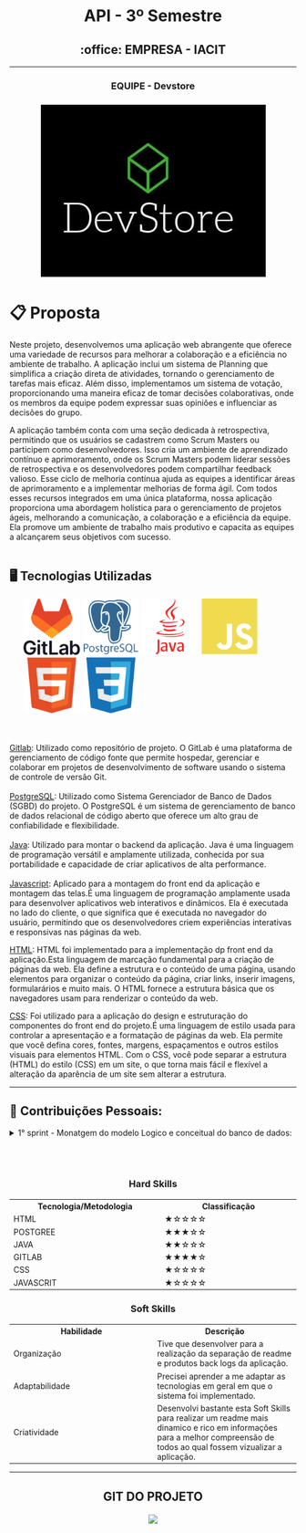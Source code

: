<h1 align="center"> API -  3º Semestre</h1>
<h2 align="center">:office: EMPRESA - IACIT</h2>


----------------------------------------------------------------------------------------------------------------------------------------------------------------------------------
<h3 align="center"> 
 EQUIPE - Devstore
<h3 align="center"> 

![logo_projeto](https://github.com/Orlandi-a11/PortifolioFatecApi/blob/main/IMG/API_2_logo.jpeg)



# :clipboard: Proposta
Neste projeto, desenvolvemos uma aplicação web abrangente que oferece uma variedade de recursos para melhorar a colaboração e a eficiência no ambiente de trabalho. A aplicação inclui um sistema de Planning que simplifica a criação direta de atividades, tornando o gerenciamento de tarefas mais eficaz. Além disso, implementamos um sistema de votação, proporcionando uma maneira eficaz de tomar decisões colaborativas, onde os membros da equipe podem expressar suas opiniões e influenciar as decisões do grupo.

A aplicação também conta com uma seção dedicada à retrospectiva, permitindo que os usuários se cadastrem como Scrum Masters ou participem como desenvolvedores. Isso cria um ambiente de aprendizado contínuo e aprimoramento, onde os Scrum Masters podem liderar sessões de retrospectiva e os desenvolvedores podem compartilhar feedback valioso. Esse ciclo de melhoria contínua ajuda as equipes a identificar áreas de aprimoramento e a implementar melhorias de forma ágil.
Com todos esses recursos integrados em uma única plataforma, nossa aplicação proporciona uma abordagem holística para o gerenciamento de projetos ágeis, melhorando a comunicação, a colaboração e a eficiência da equipe. Ela promove um ambiente de trabalho mais produtivo e capacita as equipes a alcançarem seus objetivos com sucesso.
<br></br>
## :desktop_computer: Tecnologias Utilizadas
<ul>
<img src="https://raw.githubusercontent.com/devicons/devicon/1119b9f84c0290e0f0b38982099a2bd027a48bf1/icons/gitlab/gitlab-original-wordmark.svg" width="100"    height="100" />	
<img src="https://raw.githubusercontent.com/devicons/devicon/1119b9f84c0290e0f0b38982099a2bd027a48bf1/icons/postgresql/postgresql-plain-wordmark.svg" width="100" height="100" />
<img src="https://raw.githubusercontent.com/devicons/devicon/1119b9f84c0290e0f0b38982099a2bd027a48bf1/icons/java/java-plain-wordmark.svg" width="100" height="100" />
<img src="https://raw.githubusercontent.com/devicons/devicon/master/icons/javascript/javascript-plain.svg" width="100" height="100" />
<img src="https://raw.githubusercontent.com/devicons/devicon/master/icons/html5/html5-original.svg" width="100" height="100" />
<img src="https://raw.githubusercontent.com/devicons/devicon/master/icons/css3/css3-original.svg" width="100" height="100" />



</ul>
 <br></br>
 <a href="https://gitlab.com">Gitlab</a>: Utilizado como repositório de projeto. O GitLab é uma plataforma de gerenciamento de código fonte que permite hospedar, gerenciar e colaborar em projetos de desenvolvimento de software usando o sistema de controle de versão Git.
<br></br>
<a href="https://www.postgresql.org">PostgreSQL</a>: Utilizado como Sistema Gerenciador de Banco de Dados (SGBD) do projeto. O PostgreSQL é um sistema de gerenciamento de banco de dados relacional de código aberto que oferece um alto grau de confiabilidade e flexibilidade.
<br></br>
<a href="https://www.java.com">Java</a>: Utilizado para montar o backend da aplicação. Java é uma linguagem de programação versátil e amplamente utilizada, conhecida por sua portabilidade e capacidade de criar aplicativos de alta performance.
<br></br>
<a href="https://developer.mozilla.org/en-US/docs/Web/JavaScript">Javascript</a>: Aplicado para a montagem do front end da aplicação e montagem das telas.É uma linguagem de programação amplamente usada para desenvolver aplicativos web interativos e dinâmicos. Ela é executada no lado do cliente, o que significa que é executada no navegador do usuário, permitindo que os desenvolvedores criem experiências interativas e responsivas nas páginas da web.

<a href="https://developer.mozilla.org/en-US/docs/Web/HTML">HTML</a>: HTML foi implementado para a implementação dp front end da aplicação.Esta linguagem de marcação fundamental para a criação de páginas da web. Ela define a estrutura e o conteúdo de uma página, usando elementos para organizar o conteúdo da página, criar links, inserir imagens, formularários e muito mais. O HTML fornece a estrutura básica que os navegadores usam para renderizar o conteúdo da web.

<a href="https://developer.mozilla.org/en-US/docs/Web/CSS">CSS</a>: Foi utilizado para a aplicação do design e estruturação do componentes do front end do projeto.É uma linguagem de estilo usada para controlar a apresentação e a formatação de páginas da web. Ela permite que você defina cores, fontes, margens, espaçamentos e outros estilos visuais para elementos HTML. Com o CSS, você pode separar a estrutura (HTML) do estilo (CSS) em um site, o que torna mais fácil e flexível a alteração da aparência de um site sem alterar a estrutura. 



-------------------------------------------------------------------------------------------------------------------------------------------------------------

 ## :dart: Contribuições Pessoais: 

<details>
<summary> 1° sprint - Monatgem do modelo Logico e conceitual do banco de dados: </summary>

 
- Auxilio na montagem do banco de dados e inicio de sua aplicação em PGadm;

2° Sprint - Inicio da montagem do readme e inserção do inicio do projeto no gitlab: 
- Trabalhei numa montagem de um readme dinamico e o com o maximo de detalhes possiveis para a compreensão dos clientes e demais;

3° Sprint - Realização do sistema de correção do readme e produto backlog: 
- Inicio da correção do produto backlog de cada sprint e correção do readme apresentado ao cliente.

4° Sprint - Montagem de readme separados:
- Foi criado um readme para cada realização da sprint para evitar excesso de informações no readme principal e possuir mais detalhes do que estava sendo realizado em cada uma das etapas.
  
</details>


<br></br>

<h3 align="center"> Hard Skills </h3>
  <table align="center">
    <tr>
      <th width="300px">Tecnologia/Metodologia</th>
      <th width="300px">Classificação</th>
    </tr>
    <tr>
      <td>HTML</td>
      <td>★☆☆☆☆</td>
    </tr>
    <tr>
      <td>POSTGREE</td>
      <td>★★★☆☆</td>
    </tr>	
    <tr>
      <td>JAVA</td>
      <td>★★☆☆☆</td>
    </tr>
    <tr>
      <td>GITLAB</td>
      <td>★★★★☆</td>
    </tr>
     <tr>
      <td>CSS</td>
      <td>★☆☆☆☆</td>
    </tr>
      <tr>
      <td>JAVASCRIT</td>
      <td>★☆☆☆☆</td>
    </tr>



  </table>

 <h3 align="center">Soft Skills</h3>
  <table align="center">
    <tr>
      <th width="300px">Habilidade</th>
      <th width="300px">Descrição</th>
    </tr>
    <tr>
      <td>Organização</td>
      <td>Tive que desenvolver para a realização da separação de readme e produtos back logs da aplicação.</td>
    </tr>
    <tr>
      <td>Adaptabilidade</td>
      <td>Precisei aprender a me adaptar as tecnologias em geral em que o sistema foi implementado.</td>
    </tr>
    <tr>
      <td>Criatividade</td>
      <td>Desenvolvi bastante esta Soft Skills para realizar um readme mais dinamico e rico em informações para a melhor compreensão de todos ao qual fossem vizualizar a aplicação.</td>
  </table>

----------------------------------------------------------------------------------------------------------------------------------------------------------------------------------

<h2 align="center"> GIT DO PROJETO</h2>

<h5 align="center"><a href="https://gitlab.com/vitorlimadomingues/3periodo_devstore"><img src="https://img.shields.io/badge/GitHub-Repositório Projeto-181717?style=for-the-badge&logo=github"></a>
</h5>

